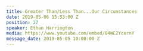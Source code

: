 ```yaml
---
title: Greater Than/Less Than...Our Circumstances
date: 2019-05-06 15:53:00 Z
position: 27
speaker: Ethan Harrington
media: https://www.youtube.com/embed/84WC2YcernY
message_date: 2019-05-05 10:00:00 Z
---
```


